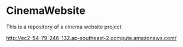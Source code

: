 # CinemaWebsite
This is a repository of a cinema website project

http://ec2-54-79-246-132.ap-southeast-2.compute.amazonaws.com/
